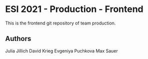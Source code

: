 # ESI 2021 - Production - Frontend

This is the frontend git repository of team production.







## Authors

Julia Jillich
David Krieg
Evgeniya Puchkova
Max Sauer




